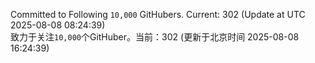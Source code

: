 Committed to Following `10,000` GitHubers. Current: <!-- FOLLOWING_COUNT -->302<!-- FOLLOWING_COUNT --> (Update at UTC <!-- LAST_UPDATED -->2025-08-08 08:24:39<!-- LAST_UPDATED -->)<br>
致力于关注`10,000`个GitHuber。当前：<!-- FOLLOWING_COUNT -->302<!-- FOLLOWING_COUNT --> (更新于北京时间 <!-- LAST_UPDATED_CST -->2025-08-08 16:24:39<!-- LAST_UPDATED_CST -->)
